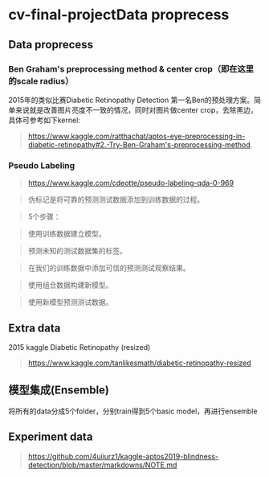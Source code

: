 # cv-final-projectData proprecess
## Data proprecess
### Ben Graham's preprocessing method & center crop（即在这里的scale radius）
2015年的类似比赛Diabetic Retinopathy Detection 第一名Ben的预处理方案。简单来说就是改善图片亮度不一致的情况，同时对图片做center crop，去除黑边，具体可参考如下kernel:
> https://www.kaggle.com/ratthachat/aptos-eye-preprocessing-in-diabetic-retinopathy#2.-Try-Ben-Graham's-preprocessing-method.
### Pseudo Labeling
> https://www.kaggle.com/cdeotte/pseudo-labeling-qda-0-969

> 伪标记是将可靠的预测测试数据添加到训练数据的过程。

> 5个步骤：

> 使用训练数据建立模型。

> 预测未知的测试数据集的标签。

> 在我们的训练数据中添加可信的预测测试观察结果。

> 使用组合数据构建新模型。

> 使用新模型预测测试数据。
## Extra data
2015 kaggle Diabetic Retinopathy (resized)
> https://www.kaggle.com/tanlikesmath/diabetic-retinopathy-resized
## 模型集成(Ensemble)
将所有的data分成5个folder，分别train得到5个basic model，再进行ensemble
## Experiment data
> https://github.com/4uiiurz1/kaggle-aptos2019-blindness-detection/blob/master/markdowns/NOTE.md
